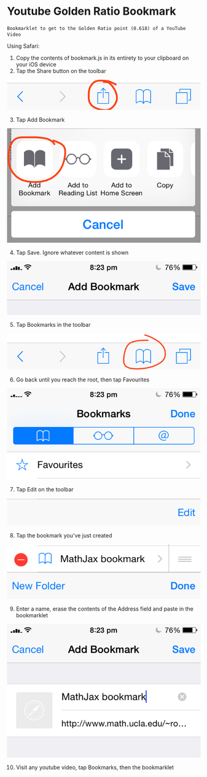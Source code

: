 <h1>Youtube Golden Ratio Bookmark</h1>

```
Bookmarklet to get to the Golden Ratio point (0.618) of a YouTube Video
```


Using Safari:


1. Copy the contents of bookmark.js in its entirety to your clipboard on your iOS device
2. Tap the Share button on the toolbar

![alt_text](images/step2.png "image_tooltip")

3. Tap Add Bookmark

![alt_text](images/step3.png "image_tooltip")

4. Tap Save. Ignore whatever content is shown

![alt_text](images/step4.png "image_tooltip")

5. Tap Bookmarks in the toolbar

![alt_text](images/step5.png "image_tooltip")

6. Go back until you reach the root, then tap Favourites

![alt_text](images/step6.png "image_tooltip")

7. Tap Edit on the toolbar

![alt_text](images/step7.png "image_tooltip")

8. Tap the bookmark you've just created

![alt_text](images/step8.png "image_tooltip")

9. Enter a name, erase the contents of the Address field and paste in the bookmarklet

![alt_text](images/step9.png "image_tooltip")

10. Visit any youtube video, tap Bookmarks, then the bookmarklet
